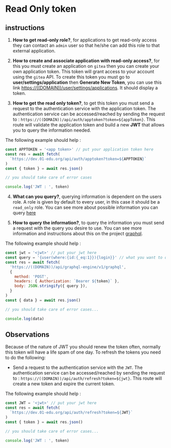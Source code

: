 # Read Only token

## instructions

1. **How to get read-only role?**, for applications to get read-only access they can contact an `admin` user so that he/she can add this role to that external application.

2. **How to create and associate application with read-only access?**, for this you must create an application on `gitea` then you can create your own application token. This token will grant access to your account using the `gitea` API. To create this token you must go to **user/settings/application** then **Generate New Token**, you can use this link <https://((DOMAIN))/user/settings/applications>. It should display a token.

3. **How to get the read only token?**, to get this token you must send a request to the authentication service with the application token. The authentication service can be accessed/reached by sending the request to : `https://((DOMAIN))/api/auth/apptoken?token=${appToken}`.
This route will validate the application token and build a new **JWT** that allows you to query the information needed.

The following example should help :

```js
const APPTOKEN = '<app token>' // put your application token here
const res = await fetch(
  `https://dev.01-edu.org/api/auth/apptoken?token=${APPTOKEN}`
)
const { token } = await res.json()

// you should take care of error cases

console.log('JWT : ', token)
```

4. **What can you query?**, querying information is dependent on the users role. A role is given by default to every user, in this case it should be a `read_only` role. You can see more about possible information you can query [here](db-authorization.md)

5. **How to query the information?**, to query the information you must send a request with the query you desire to use. You can see more information and instructions about this on the project [graphql](../../subjects/graphql/README.md).

The following example should help :

```js
const jwt = '<jwt>' // put your jwt here
const query = '{user(where:{id:{_eq:1}}){login}}' // what you want to query
const res = await fetch(
  'https://((DOMAIN))/api/graphql-engine/v1/graphql',
  {
    method: 'POST',
    headers: { Authorization: `Bearer ${token}` },
    body: JSON.stringify({ query }),
  }
)
const { data } = await res.json()

// you should take care of error cases...

console.log(data)
```

## Observations

Because of the nature of JWT you should renew the token often, normally this token will have a life spam of one day.
To refresh the tokens you need to do the following:

- Send a request to the authentication service with the `JWT`. The authentication service can be accessed/reached by sending the request to : `https://((DOMAIN))/api/auth/refresh?token=${jwt}`. This route will create a new token and expire the current token.

The following example should help :

```js
const JWT = '<jwt>' // put your jwt here
const res = await fetch(
  `https://dev.01-edu.org/api/auth/refresh?token=${JWT}`
)
const { token } = await res.json()

// you should take care of error cases...

console.log('JWT : ', token)
```
